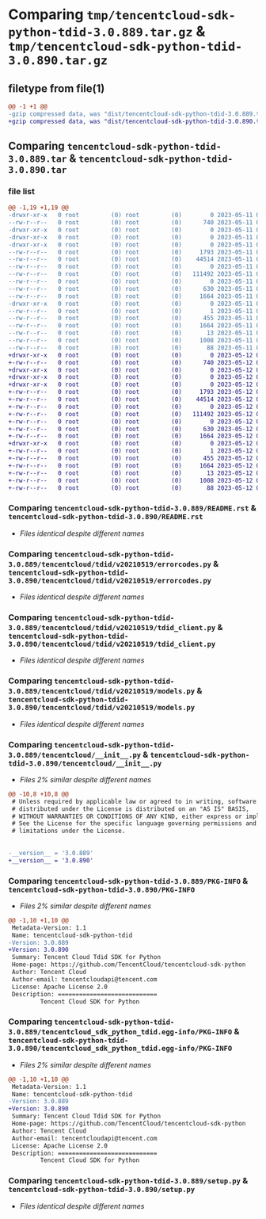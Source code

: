 # Comparing `tmp/tencentcloud-sdk-python-tdid-3.0.889.tar.gz` & `tmp/tencentcloud-sdk-python-tdid-3.0.890.tar.gz`

## filetype from file(1)

```diff
@@ -1 +1 @@
-gzip compressed data, was "dist/tencentcloud-sdk-python-tdid-3.0.889.tar", last modified: Thu May 11 03:19:09 2023, max compression
+gzip compressed data, was "dist/tencentcloud-sdk-python-tdid-3.0.890.tar", last modified: Fri May 12 04:08:40 2023, max compression
```

## Comparing `tencentcloud-sdk-python-tdid-3.0.889.tar` & `tencentcloud-sdk-python-tdid-3.0.890.tar`

### file list

```diff
@@ -1,19 +1,19 @@
-drwxr-xr-x   0 root         (0) root         (0)        0 2023-05-11 03:19:09.000000 tencentcloud-sdk-python-tdid-3.0.889/
--rw-r--r--   0 root         (0) root         (0)      740 2023-05-11 03:19:07.000000 tencentcloud-sdk-python-tdid-3.0.889/README.rst
-drwxr-xr-x   0 root         (0) root         (0)        0 2023-05-11 03:19:09.000000 tencentcloud-sdk-python-tdid-3.0.889/tencentcloud/
-drwxr-xr-x   0 root         (0) root         (0)        0 2023-05-11 03:19:09.000000 tencentcloud-sdk-python-tdid-3.0.889/tencentcloud/tdid/
-drwxr-xr-x   0 root         (0) root         (0)        0 2023-05-11 03:19:09.000000 tencentcloud-sdk-python-tdid-3.0.889/tencentcloud/tdid/v20210519/
--rw-r--r--   0 root         (0) root         (0)     1793 2023-05-11 03:19:09.000000 tencentcloud-sdk-python-tdid-3.0.889/tencentcloud/tdid/v20210519/errorcodes.py
--rw-r--r--   0 root         (0) root         (0)    44514 2023-05-11 03:19:09.000000 tencentcloud-sdk-python-tdid-3.0.889/tencentcloud/tdid/v20210519/tdid_client.py
--rw-r--r--   0 root         (0) root         (0)        0 2023-05-11 03:19:09.000000 tencentcloud-sdk-python-tdid-3.0.889/tencentcloud/tdid/v20210519/__init__.py
--rw-r--r--   0 root         (0) root         (0)   111492 2023-05-11 03:19:09.000000 tencentcloud-sdk-python-tdid-3.0.889/tencentcloud/tdid/v20210519/models.py
--rw-r--r--   0 root         (0) root         (0)        0 2023-05-11 03:19:09.000000 tencentcloud-sdk-python-tdid-3.0.889/tencentcloud/tdid/__init__.py
--rw-r--r--   0 root         (0) root         (0)      630 2023-05-11 03:19:07.000000 tencentcloud-sdk-python-tdid-3.0.889/tencentcloud/__init__.py
--rw-r--r--   0 root         (0) root         (0)     1664 2023-05-11 03:19:09.000000 tencentcloud-sdk-python-tdid-3.0.889/PKG-INFO
-drwxr-xr-x   0 root         (0) root         (0)        0 2023-05-11 03:19:09.000000 tencentcloud-sdk-python-tdid-3.0.889/tencentcloud_sdk_python_tdid.egg-info/
--rw-r--r--   0 root         (0) root         (0)        1 2023-05-11 03:19:09.000000 tencentcloud-sdk-python-tdid-3.0.889/tencentcloud_sdk_python_tdid.egg-info/dependency_links.txt
--rw-r--r--   0 root         (0) root         (0)      455 2023-05-11 03:19:09.000000 tencentcloud-sdk-python-tdid-3.0.889/tencentcloud_sdk_python_tdid.egg-info/SOURCES.txt
--rw-r--r--   0 root         (0) root         (0)     1664 2023-05-11 03:19:09.000000 tencentcloud-sdk-python-tdid-3.0.889/tencentcloud_sdk_python_tdid.egg-info/PKG-INFO
--rw-r--r--   0 root         (0) root         (0)       13 2023-05-11 03:19:09.000000 tencentcloud-sdk-python-tdid-3.0.889/tencentcloud_sdk_python_tdid.egg-info/top_level.txt
--rw-r--r--   0 root         (0) root         (0)     1008 2023-05-11 03:19:07.000000 tencentcloud-sdk-python-tdid-3.0.889/setup.py
--rw-r--r--   0 root         (0) root         (0)       88 2023-05-11 03:19:09.000000 tencentcloud-sdk-python-tdid-3.0.889/setup.cfg
+drwxr-xr-x   0 root         (0) root         (0)        0 2023-05-12 04:08:40.000000 tencentcloud-sdk-python-tdid-3.0.890/
+-rw-r--r--   0 root         (0) root         (0)      740 2023-05-12 04:08:39.000000 tencentcloud-sdk-python-tdid-3.0.890/README.rst
+drwxr-xr-x   0 root         (0) root         (0)        0 2023-05-12 04:08:40.000000 tencentcloud-sdk-python-tdid-3.0.890/tencentcloud/
+drwxr-xr-x   0 root         (0) root         (0)        0 2023-05-12 04:08:40.000000 tencentcloud-sdk-python-tdid-3.0.890/tencentcloud/tdid/
+drwxr-xr-x   0 root         (0) root         (0)        0 2023-05-12 04:08:40.000000 tencentcloud-sdk-python-tdid-3.0.890/tencentcloud/tdid/v20210519/
+-rw-r--r--   0 root         (0) root         (0)     1793 2023-05-12 04:08:39.000000 tencentcloud-sdk-python-tdid-3.0.890/tencentcloud/tdid/v20210519/errorcodes.py
+-rw-r--r--   0 root         (0) root         (0)    44514 2023-05-12 04:08:39.000000 tencentcloud-sdk-python-tdid-3.0.890/tencentcloud/tdid/v20210519/tdid_client.py
+-rw-r--r--   0 root         (0) root         (0)        0 2023-05-12 04:08:39.000000 tencentcloud-sdk-python-tdid-3.0.890/tencentcloud/tdid/v20210519/__init__.py
+-rw-r--r--   0 root         (0) root         (0)   111492 2023-05-12 04:08:39.000000 tencentcloud-sdk-python-tdid-3.0.890/tencentcloud/tdid/v20210519/models.py
+-rw-r--r--   0 root         (0) root         (0)        0 2023-05-12 04:08:39.000000 tencentcloud-sdk-python-tdid-3.0.890/tencentcloud/tdid/__init__.py
+-rw-r--r--   0 root         (0) root         (0)      630 2023-05-12 04:08:39.000000 tencentcloud-sdk-python-tdid-3.0.890/tencentcloud/__init__.py
+-rw-r--r--   0 root         (0) root         (0)     1664 2023-05-12 04:08:40.000000 tencentcloud-sdk-python-tdid-3.0.890/PKG-INFO
+drwxr-xr-x   0 root         (0) root         (0)        0 2023-05-12 04:08:40.000000 tencentcloud-sdk-python-tdid-3.0.890/tencentcloud_sdk_python_tdid.egg-info/
+-rw-r--r--   0 root         (0) root         (0)        1 2023-05-12 04:08:40.000000 tencentcloud-sdk-python-tdid-3.0.890/tencentcloud_sdk_python_tdid.egg-info/dependency_links.txt
+-rw-r--r--   0 root         (0) root         (0)      455 2023-05-12 04:08:40.000000 tencentcloud-sdk-python-tdid-3.0.890/tencentcloud_sdk_python_tdid.egg-info/SOURCES.txt
+-rw-r--r--   0 root         (0) root         (0)     1664 2023-05-12 04:08:40.000000 tencentcloud-sdk-python-tdid-3.0.890/tencentcloud_sdk_python_tdid.egg-info/PKG-INFO
+-rw-r--r--   0 root         (0) root         (0)       13 2023-05-12 04:08:40.000000 tencentcloud-sdk-python-tdid-3.0.890/tencentcloud_sdk_python_tdid.egg-info/top_level.txt
+-rw-r--r--   0 root         (0) root         (0)     1008 2023-05-12 04:08:39.000000 tencentcloud-sdk-python-tdid-3.0.890/setup.py
+-rw-r--r--   0 root         (0) root         (0)       88 2023-05-12 04:08:40.000000 tencentcloud-sdk-python-tdid-3.0.890/setup.cfg
```

### Comparing `tencentcloud-sdk-python-tdid-3.0.889/README.rst` & `tencentcloud-sdk-python-tdid-3.0.890/README.rst`

 * *Files identical despite different names*

### Comparing `tencentcloud-sdk-python-tdid-3.0.889/tencentcloud/tdid/v20210519/errorcodes.py` & `tencentcloud-sdk-python-tdid-3.0.890/tencentcloud/tdid/v20210519/errorcodes.py`

 * *Files identical despite different names*

### Comparing `tencentcloud-sdk-python-tdid-3.0.889/tencentcloud/tdid/v20210519/tdid_client.py` & `tencentcloud-sdk-python-tdid-3.0.890/tencentcloud/tdid/v20210519/tdid_client.py`

 * *Files identical despite different names*

### Comparing `tencentcloud-sdk-python-tdid-3.0.889/tencentcloud/tdid/v20210519/models.py` & `tencentcloud-sdk-python-tdid-3.0.890/tencentcloud/tdid/v20210519/models.py`

 * *Files identical despite different names*

### Comparing `tencentcloud-sdk-python-tdid-3.0.889/tencentcloud/__init__.py` & `tencentcloud-sdk-python-tdid-3.0.890/tencentcloud/__init__.py`

 * *Files 2% similar despite different names*

```diff
@@ -10,8 +10,8 @@
 # Unless required by applicable law or agreed to in writing, software
 # distributed under the License is distributed on an "AS IS" BASIS,
 # WITHOUT WARRANTIES OR CONDITIONS OF ANY KIND, either express or implied.
 # See the License for the specific language governing permissions and
 # limitations under the License.
 
 
-__version__ = '3.0.889'
+__version__ = '3.0.890'
```

### Comparing `tencentcloud-sdk-python-tdid-3.0.889/PKG-INFO` & `tencentcloud-sdk-python-tdid-3.0.890/PKG-INFO`

 * *Files 2% similar despite different names*

```diff
@@ -1,10 +1,10 @@
 Metadata-Version: 1.1
 Name: tencentcloud-sdk-python-tdid
-Version: 3.0.889
+Version: 3.0.890
 Summary: Tencent Cloud Tdid SDK for Python
 Home-page: https://github.com/TencentCloud/tencentcloud-sdk-python
 Author: Tencent Cloud
 Author-email: tencentcloudapi@tencent.com
 License: Apache License 2.0
 Description: ============================
         Tencent Cloud SDK for Python
```

### Comparing `tencentcloud-sdk-python-tdid-3.0.889/tencentcloud_sdk_python_tdid.egg-info/PKG-INFO` & `tencentcloud-sdk-python-tdid-3.0.890/tencentcloud_sdk_python_tdid.egg-info/PKG-INFO`

 * *Files 2% similar despite different names*

```diff
@@ -1,10 +1,10 @@
 Metadata-Version: 1.1
 Name: tencentcloud-sdk-python-tdid
-Version: 3.0.889
+Version: 3.0.890
 Summary: Tencent Cloud Tdid SDK for Python
 Home-page: https://github.com/TencentCloud/tencentcloud-sdk-python
 Author: Tencent Cloud
 Author-email: tencentcloudapi@tencent.com
 License: Apache License 2.0
 Description: ============================
         Tencent Cloud SDK for Python
```

### Comparing `tencentcloud-sdk-python-tdid-3.0.889/setup.py` & `tencentcloud-sdk-python-tdid-3.0.890/setup.py`

 * *Files identical despite different names*

